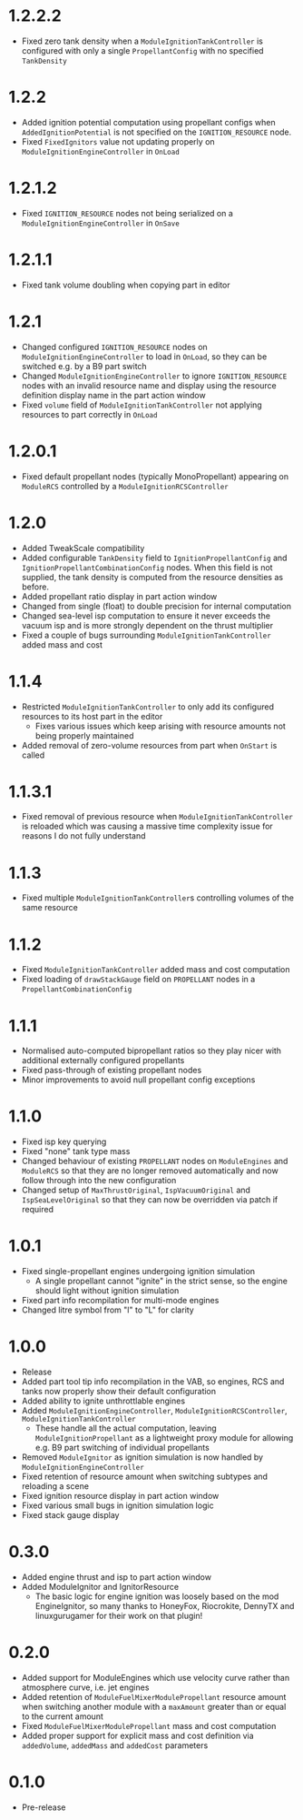 # 1.2.2.2
- Fixed zero tank density when a `ModuleIgnitionTankController` is configured with only a single `PropellantConfig` with no specified `TankDensity`
# 1.2.2
- Added ignition potential computation using propellant configs when `AddedIgnitionPotential` is not specified on the `IGNITION_RESOURCE` node.
- Fixed `FixedIgnitors` value not updating properly on `ModuleIgnitionEngineController` in `OnLoad`
# 1.2.1.2
- Fixed `IGNITION_RESOURCE` nodes not being serialized on a `ModuleIgnitionEngineController` in `OnSave`
# 1.2.1.1
- Fixed tank volume doubling when copying part in editor
# 1.2.1
- Changed configured `IGNITION_RESOURCE` nodes on `ModuleIgnitionEngineController` to load in `OnLoad`, so they can be switched e.g. by a B9 part switch
- Changed `ModuleIgnitionEngineController` to ignore `IGNITION_RESOURCE` nodes with an invalid resource name and display using the resource definition display name in the part action window
- Fixed `volume` field of `ModuleIgnitionTankController` not applying resources to part correctly in `OnLoad`
# 1.2.0.1
- Fixed default propellant nodes (typically MonoPropellant) appearing on `ModuleRCS` controlled by a `ModuleIgnitionRCSController`
# 1.2.0
- Added TweakScale compatibility
- Added configurable `TankDensity` field to `IgnitionPropellantConfig` and `IgnitionPropellantCombinationConfig` nodes. When this field is not supplied, the tank density is computed from the resource densities as before.
- Added propellant ratio display in part action window
- Changed from single (float) to double precision for internal computation
- Changed sea-level isp computation to ensure it never exceeds the vacuum isp and is more strongly dependent on the thrust multiplier
- Fixed a couple of bugs surrounding `ModuleIgnitionTankController` added mass and cost
# 1.1.4
- Restricted `ModuleIgnitionTankController` to only add its configured resources to its host part in the editor
  - Fixes various issues which keep arising with resource amounts not being properly maintained
- Added removal of zero-volume resources from part when `OnStart` is called
# 1.1.3.1
- Fixed removal of previous resource when `ModuleIgnitionTankController` is reloaded which was causing a massive time complexity issue for reasons I do not fully understand
# 1.1.3
- Fixed multiple `ModuleIgnitionTankController`s controlling volumes of the same resource
# 1.1.2
- Fixed `ModuleIgnitionTankController` added mass and cost computation
- Fixed loading of `drawStackGauge` field on `PROPELLANT` nodes in a `PropellantCombinationConfig`
# 1.1.1
- Normalised auto-computed bipropellant ratios so they play nicer with additional externally configured propellants
- Fixed pass-through of existing propellant nodes
- Minor improvements to avoid null propellant config exceptions
# 1.1.0
- Fixed isp key querying
- Fixed "none" tank type mass
- Changed behaviour of existing `PROPELLANT` nodes on `ModuleEngines` and `ModuleRCS` so that they are no longer removed automatically and now follow through into the new configuration
- Changed setup of `MaxThrustOriginal`, `IspVacuumOriginal` and `IspSeaLevelOriginal` so that they can now be overridden via patch if required
# 1.0.1
- Fixed single-propellant engines undergoing ignition simulation
  - A single propellant cannot "ignite" in the strict sense, so the engine should light without ignition simulation
- Fixed part info recompilation for multi-mode engines
- Changed litre symbol from "l" to "L" for clarity
# 1.0.0
- Release
- Added part tool tip info recompilation in the VAB, so engines, RCS and tanks now properly show their default configuration
- Added ability to ignite unthrottlable engines
- Added `ModuleIgnitionEngineController`, `ModuleIgnitionRCSController`, `ModuleIgnitionTankController`
  - These handle all the actual computation, leaving `ModuleIgnitionPropellant` as a lightweight proxy module for allowing e.g. B9 part switching of individual propellants
- Removed `ModuleIgnitor` as ignition simulation is now handled by `ModuleIgnitionEngineController`
- Fixed retention of resource amount when switching subtypes and reloading a scene
- Fixed ignition resource display in part action window
- Fixed various small bugs in ignition simulation logic
- Fixed stack gauge display
# 0.3.0
- Added engine thrust and isp to part action window
- Added ModuleIgnitor and IgnitorResource
  - The basic logic for engine ignition was loosely based on the mod EngineIgnitor, so many thanks to HoneyFox, Riocrokite, DennyTX and linuxgurugamer for their work on that plugin!
# 0.2.0
- Added support for ModuleEngines which use velocity curve rather than atmosphere curve, i.e. jet engines
- Added retention of `ModuleFuelMixerModulePropellant` resource amount when switching another module with a `maxAmount` greater than or equal to the current amount
- Fixed `ModuleFuelMixerModulePropellant` mass and cost computation
- Added proper support for explicit mass and cost definition via `addedVolume`, `addedMass` and `addedCost` parameters
# 0.1.0
- Pre-release